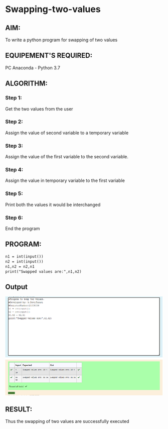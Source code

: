 # Swapping-two-values
## AIM:
To write a python program for swapping of two values
## EQUIPEMENT'S REQUIRED: 
PC
Anaconda - Python 3.7
## ALGORITHM: 
### Step 1:
Get the two values from the user
### Step 2: 
Assign the value of second variable to a temporary variable 
### Step 3: 
Assign the value of the first variable to the second variable.
### Step 4:  
Assign the value in temporary variable to the first variable
### Step 5: 
Print both the values it would be interchanged
### Step 6: 
End the program
## PROGRAM:
~~~
n1 = int(input())
n2 = int(input())
n1,n2 = n2,n1
print("Swapped values are:",n1,n2)
~~~

## Output
![GitHub Logo](.//swappingoutput.png)



## RESULT:
Thus the swapping of two values are successfully executed



